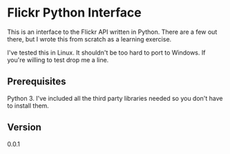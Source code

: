 # Flickr Python Interface
This is an interface to the Flickr API written in Python. There are a
few out there, but I wrote this from scratch as a learning exercise.

I've tested this in Linux. It shouldn't be too hard to port to Windows.
If you're willing to test drop me a line.

## Prerequisites
Python 3. I've included all the third party libraries needed so you
don't have to install them.

## Version
0.0.1